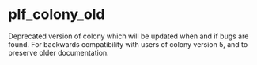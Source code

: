 # plf_colony_old
Deprecated version of colony which will be updated when and if bugs are found. For backwards compatibility with users of colony version 5, and to preserve older documentation.

